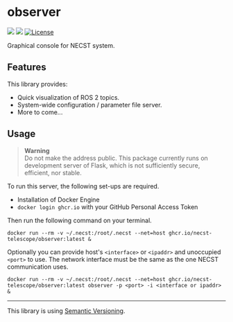 # observer

[![](https://ghcr-badge.deta.dev/necst-telescope/observer/latest_tag?label=Latest)](https://github.com/necst-telescope/observer/pkgs/container/observer)
[![](https://ghcr-badge.deta.dev/necst-telescope/observer/size?label=Size)](https://github.com/necst-telescope/observer/pkgs/container/observer)
[![License](https://img.shields.io/badge/license-MIT-blue.svg?label=License&style=flat-square)](https://github.com/necst-telescope/observer/blob/main/LICENSE)

Graphical console for NECST system.

## Features

This library provides:

- Quick visualization of ROS 2 topics.
- System-wide configuration / parameter file server.
- More to come...

## Usage

> **Warning**  
> Do not make the address public. This package currently runs on development server of
> Flask, which is not sufficiently secure, efficient, nor stable.

To run this server, the following set-ups are required.

- Installation of Docker Engine
- `docker login ghcr.io` with your GitHub Personal Access Token

Then run the following command on your terminal.

```shell
docker run --rm -v ~/.necst:/root/.necst --net=host ghcr.io/necst-telescope/observer:latest &
```

Optionally you can provide host's `<interface>` or `<ipaddr>` and unoccupied `<port>` to
use. The network interface must be the same as the one NECST communication uses.

```shell
docker run --rm -v ~/.necst:/root/.necst --net=host ghcr.io/necst-telescope/observer:latest observer -p <port> -i <interface or ipaddr> &
```

---

This library is using [Semantic Versioning](https://semver.org).

